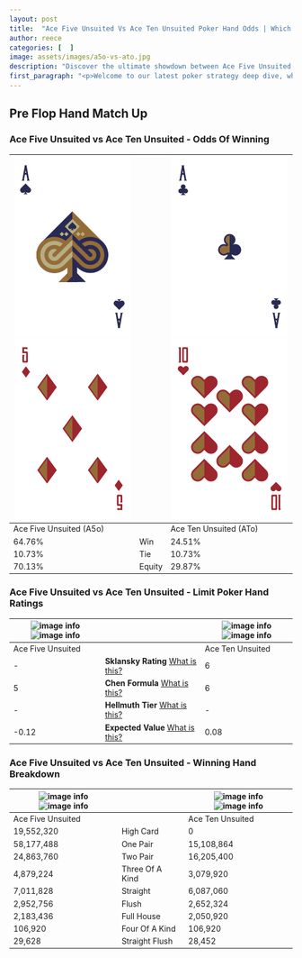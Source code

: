 ```yaml
---
layout: post
title:  "Ace Five Unsuited Vs Ace Ten Unsuited Poker Hand Odds | Which Is The Better Hand In Poker? A Complete Guide"
author: reece
categories: [  ]
image: assets/images/a5o-vs-ato.jpg
description: "Discover the ultimate showdown between Ace Five Unsuited and Ace Ten Unsuited in poker! Uncover the odds, strategies, and scenarios where one hand triumphs over the other. Get ready to up your poker game with this thrilling analysis."
first_paragraph: "<p>Welcome to our latest poker strategy deep dive, where we're pitting two distinct hands against each other in a high-stakes showdown: Ace Five Unsuited vs Ace Ten Unsuited.</p><p>In the dynamic world of poker, every decision counts, and knowing which hand holds the upper hand is key to your success at the table.</p><p>In this article, we'll dissect these two hands, explore the scenarios where one dominates the other, and equip you with the knowledge to make strategic choices that can tip the odds in your favor.</p><p>Get ready to unravel the intriguing dynamics of these poker hands and elevate your game to new heights.</p>"
---
```




[comment]: # (sp0)

## Pre Flop Hand Match Up

<div class="table hand-ratings" markdown="1"> 



### Ace Five Unsuited vs Ace Ten Unsuited - Odds Of Winning


    
| ![image info](assets/images/hand1/a.png) ![image info](assets/images/hand1/5o.png) |  | ![image info](assets/images/hand2/a.png) ![image info](assets/images/hand2/to.png) |
| -------- | -------- | -------- |
| Ace Five Unsuited (A5o) |  | Ace Ten Unsuited (ATo) |
| 64.76% | Win | 24.51% |
| 10.73% | Tie | 10.73% |
| 70.13% | Equity | 29.87% |




[comment]: # (sp1)



### Ace Five Unsuited vs Ace Ten Unsuited - Limit Poker Hand Ratings


    
| ![image info](https://www.riverpairs.com/assets/images/hand1/a.png) ![image info](https://www.riverpairs.com/assets/images/hand1/5o.png) |  | ![image info](https://www.riverpairs.com/assets/images/hand2/a.png) ![image info](https://www.riverpairs.com/assets/images/hand2/to.png) |
| -------- | -------- | -------- |
| Ace Five Unsuited |  | Ace Ten Unsuited |
| - | **Sklansky Rating** [What is this?](/sklansky-rating-explained) | 6 |
| 5 | **Chen Formula** [What is this?](/chen-formula-explained) | 6 |
| - | **Hellmuth Tier** [What is this?](/Hellmuth-tier-explained) | - |
| -0.12 | **Expected Value** [What is this?](/expected-value-explained) | 0.08 |




[comment]: # (sp2)



### Ace Five Unsuited vs Ace Ten Unsuited - Winning Hand Breakdown


    
| ![image info](https://www.riverpairs.com/assets/images/hand1/a.png) ![image info](https://www.riverpairs.com/assets/images/hand1/5o.png) |  | ![image info](https://www.riverpairs.com/assets/images/hand2/a.png) ![image info](https://www.riverpairs.com/assets/images/hand2/to.png) |
| -------- | -------- | -------- |
| Ace Five Unsuited |  | Ace Ten Unsuited |
| 19,552,320 | High Card | 0 |
| 58,177,488 | One Pair | 15,108,864 |
| 24,863,760 | Two Pair | 16,205,400 |
| 4,879,224 | Three Of A Kind | 3,079,920 |
| 7,011,828 | Straight | 6,087,060 |
| 2,952,756 | Flush | 2,652,324 |
| 2,183,436 | Full House | 2,050,920 |
| 106,920 | Four Of A Kind | 106,920 |
| 29,628 | Straight Flush | 28,452 |




[comment]: # (sp3)



</div>

[comment]: # (sp4)



[comment]: # (sp5)

